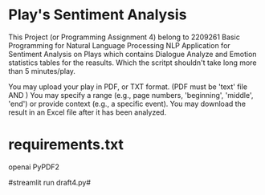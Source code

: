 # Play's Sentiment Analysis
This Project (or Programming Assignment 4) belong to 2209261 Basic Programming for Natural Language Processing
NLP Application for Sentiment Analysis on Plays which contains Dialogue Analyze and Emotion statistics tables for the reasults. Which the scritpt shouldn't take long more than 5 minutes/play.

You may upload your play in PDF, or TXT format. (PDF must be 'text' file AND )
You may specify a range (e.g., page numbers, 'beginning', 'middle', 'end') or provide context (e.g., a specific event).
You may download the result in an Excel file after it has been analyzed.

# requirements.txt
openai 
PyPDF2

#streamlit run draft4.py#
